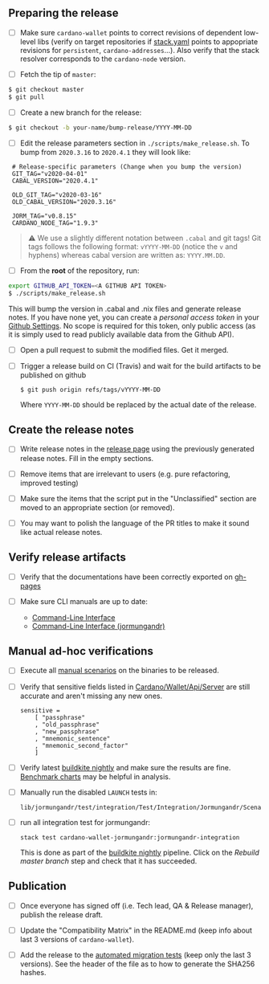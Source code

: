 ## Preparing the release
- [ ] Make sure `cardano-wallet` points to correct revisions of dependent low-level libs (verify on target repositories if [stack.yaml](https://github.com/input-output-hk/cardano-wallet/blob/master/stack.yaml#L34-L42) points to appopriate revisions for `persistent`, `cardano-addresses`...). Also verify that the stack resolver corresponds to the `cardano-node` version.

- [ ] Fetch the tip of `master`:

```sh
$ git checkout master
$ git pull
```

- [ ] Create a new branch for the release:

```sh
$ git checkout -b your-name/bump-release/YYYY-MM-DD
```

- [ ] Edit the release parameters section in `./scripts/make_release.sh`. To bump from `2020.3.16` to `2020.4.1` they will look like:
```
 # Release-specific parameters (Change when you bump the version)
 GIT_TAG="v2020-04-01"
 CABAL_VERSION="2020.4.1"

 OLD_GIT_TAG="v2020-03-16"
 OLD_CABAL_VERSION="2020.3.16"

 JORM_TAG="v0.8.15"
 CARDANO_NODE_TAG="1.9.3"
```

> :warning: We use a slightly different notation between `.cabal` and git tags! Git tags follows the following format: `vYYYY-MM-DD` (notice the `v` and hyphens) whereas cabal version are written as: `YYYY.MM.DD`.

- [ ] From the **root** of the repository, run:

```bash
export GITHUB_API_TOKEN=<A GITHUB API TOKEN>
$ ./scripts/make_release.sh
```
This will bump the version in .cabal and .nix files and generate release notes. If you have none yet, you can create a _personal access token_ in your [Github Settings](https://github.com/settings/tokens). No scope is required for this token, only public access (as it is simply used to read publicly available data from the Github API).

- [ ] Open a pull request to submit the modified files. Get it merged.

- [ ] Trigger a release build on CI (Travis) and wait for the build artifacts to be published on github
  ```
  $ git push origin refs/tags/vYYYY-MM-DD
  ```
  Where `YYYY-MM-DD` should be replaced by the actual date of the release.

## Create the release notes


- [ ] Write release notes in the [release page](https://github.com/input-output-hk/cardano-wallet/releases) using the previously generated release notes. Fill in the empty sections.

- [ ] Remove items that are irrelevant to users (e.g. pure refactoring, improved testing)

- [ ] Make sure the items that the script put in the "Unclassified" section are moved to an appropriate section (or removed).

- [ ] You may want to polish the language of the PR titles to make it sound like actual release notes.

## Verify release artifacts

- [ ] Verify that the documentations have been correctly exported on [gh-pages](https://github.com/input-output-hk/cardano-wallet/tree/gh-pages)

- [ ] Make sure CLI manuals are up to date:
  - [Command-Line Interface](https://github.com/input-output-hk/cardano-wallet/wiki/Wallet-command-line-interface)
  - [Command-Line Interface (jormungandr)]( https://github.com/input-output-hk/cardano-wallet/wiki/Wallet-command-line-interface-jormungandr)


## Manual ad-hoc verifications

- [ ] Execute all [manual scenarios](https://github.com/input-output-hk/cardano-wallet/tree/master/test/manual) on the binaries to be released.

- [ ] Verify that sensitive fields listed in [Cardano/Wallet/Api/Server](https://github.com/input-output-hk/cardano-wallet/blob/master/lib/core/src/Cardano/Wallet/Api/Server.hs#L409) are still accurate and aren't missing any new ones.
  ```
  sensitive =
      [ "passphrase"
      , "old_passphrase"
      , "new_passphrase"
      , "mnemonic_sentence"
      , "mnemonic_second_factor"
      ]
  ```

- [ ] Verify latest [buildkite nightly](https://buildkite.com/input-output-hk/cardano-wallet-nightly) and make sure the results are fine. [Benchmark charts](http://cardano-wallet-benchmarks.herokuapp.com/) may be helpful in analysis.

- [ ] Manually run the disabled `LAUNCH` tests in:
  ```
  lib/jormungandr/test/integration/Test/Integration/Jormungandr/Scenario/CLI/Launcher.hs
  ```
- [ ] run all integration test for jormungandr:
  ```
  stack test cardano-wallet-jormungandr:jormungandr-integration
  ```
  This is done as part of the [buildkite nightly](https://buildkite.com/input-output-hk/cardano-wallet-nightly) pipeline. Click on the _Rebuild master branch_ step and check that it has succeeded.
  
## Publication

- [ ] Once everyone has signed off (i.e. Tech lead, QA & Release manager), publish the release draft.

- [ ] Update the "Compatibility Matrix" in the README.md (keep info about last 3 versions of `cardano-wallet`).

- [ ] Add the release to the [automated migration tests](https://github.com/input-output-hk/cardano-wallet/blob/master/nix/migration-tests.nix#L44-L61) (keep only the last 3 versions). See the header of the file as to how to generate the SHA256 hashes.
